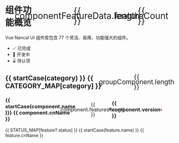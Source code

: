 <h1 class="flex-center">
  组件功能概览
  <span class="component-count" :title="`${componentFeatureData.length} components`">{{ componentFeatureData.length }}</span>
  <span class="component-count" :title="`${featureCount} features`">{{ featureCount }}</span>
</h1>

Vue Nancal UI 组件库包含 77 个灵活、易用、功能强大的组件。

- ✅ 已完成
- 🚧 开发中
- ⌛ 待认领

<div v-for="(groupComponent, category) in groupBy(componentFeatureData, item => item.category)">
  <h2 class="flex-center">{{ startCase(category) }} {{ CATEGORY_MAP[category] }} <span class="component-count">{{ groupComponent.length }}</span></h2>
  <div v-for="component of groupComponent">
    <h3 class="flex-center">
      {{ startCase(component.name )}} {{ component.cnName }}
      <span class="component-count mr-xs">{{ component.features.length }}</span>
      <span v-if="component.complex" class="mr-xs">⭐</span>
      <span :class="`version-tag-${component.version?.slice(1, 2)}`" class="mr-xs">{{ component.version }}</span>
      <svg v-if="component.deprecated" xmlns="http://www.w3.org/2000/svg" viewBox="0 0 100 100" width="16">
          <title>Deprecated</title>
          <path fill="#d30038" d="M38.75 78.13V36.88A1.85 1.85 0 0036.88 35h-3.75a1.85 1.85 0 00-1.88 1.88v41.25A1.85 1.85 0 0033.13 80h3.75a1.85 1.85 0 001.87-1.87zm15 0V36.88A1.85 1.85 0 0051.88 35h-3.75a1.85 1.85 0 00-1.88 1.88v41.25A1.85 1.85 0 0048.13 80h3.75a1.85 1.85 0 001.87-1.87zm15 0V36.88A1.85 1.85 0 0066.88 35h-3.75a1.85 1.85 0 00-1.88 1.88v41.25A1.85 1.85 0 0063.13 80h3.75a1.85 1.85 0 001.87-1.87zM36.88 20h26.25l-2.82-6.85a2.35 2.35 0 00-1-.65H40.74a2 2 0 00-1 .65zm54.37 1.88v3.75a1.85 1.85 0 01-1.87 1.87h-5.63v55.55c0 6.44-4.22 12-9.37 12H25.63c-5.16 0-9.38-5.27-9.38-11.72V27.5h-5.62a1.85 1.85 0 01-1.88-1.83v-3.8A1.85 1.85 0 0110.63 20h18.1l4.1-9.78A9.12 9.12 0 0140.63 5h18.75a9.1 9.1 0 017.79 5.22l4.1 9.78h18.11a1.85 1.85 0 011.87 1.87z"></path>
      </svg>
    </h3>
    <n-row v-for="(groupFeature, index) of group(component.features)" :style="{ marginTop: index === 0 ? '20px' : '0'}" :gutter="[0, 8]">
      <n-col v-for="feature of groupFeature" :span="8">
        {{ STATUS_MAP[feature?.status] }} <a :href="`/components/${component.name}/#${feature.cnName}`">{{ startCase(feature.name) }} {{ feature.cnName }}</a>
      </n-col>
    </n-row>
  </div>
</div>

<script setup>
  import { groupBy, startCase } from 'lodash';
  import { componentFeatureData, STATUS_MAP, CATEGORY_MAP } from './feature-data';
  import { CONTRIBUTORS_MAP } from '../../.vitepress/nancalui-theme/components/PageContributorConfig';

  function group(arr, step = 3) {
    if (!arr || arr.length === 0) return;
    if (arr.length <= step) return [arr];
    return arr.reduce((x, y) => {
        return Array.isArray(x) ? (x[x.length - 1].push(y) === step ? [...x, []] : x) : [[x, y]];
    });
  }

  const featureCount = componentFeatureData.reduce((acc, cur) => acc += cur.features.length, 0);
</script>

<style lang="scss">
@import '@nancalui/styles-var/nancalui-var.scss';

.flex-center {
  display: flex;
  align-items: center;
}

.component-count {
  display: inline-flex;
  align-items: center;
  justify-content: center;
  margin-left: 8px;
  padding: 0 2px;
  min-width: 16px;
  height: 16px;
  line-height: 16px;
  text-align: center;
  font-size: $nancalui-font-size;
  font-weight: normal;
  border: 1px solid $nancalui-disabled-line;
  border-radius: $nancalui-border-radius;
  background-color: $nancalui-disabled-bg;
  color: $nancalui-disabled-text;
}
</style>
